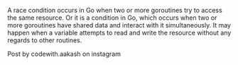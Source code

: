 A race condition occurs in Go when two or more goroutines try to access the same resource. 
Or it is a condition in Go, which occurs when two or more goroutines have shared data and interact with it simultaneously. It may happen when a variable attempts to read and write the resource without any regards to other routines.

Post by codewith.aakash on instagram